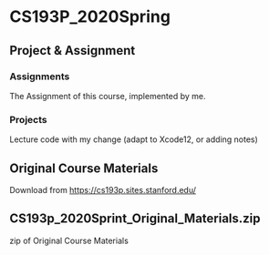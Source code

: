 # CS193P_2020Spring


## Project & Assignment
### Assignments 
The Assignment of this course, implemented by me.
### Projects
Lecture code with my change (adapt to Xcode12, or adding notes)


## Original Course Materials
Download from https://cs193p.sites.stanford.edu/

## CS193p_2020Sprint_Original_Materials.zip
zip of Original Course Materials
